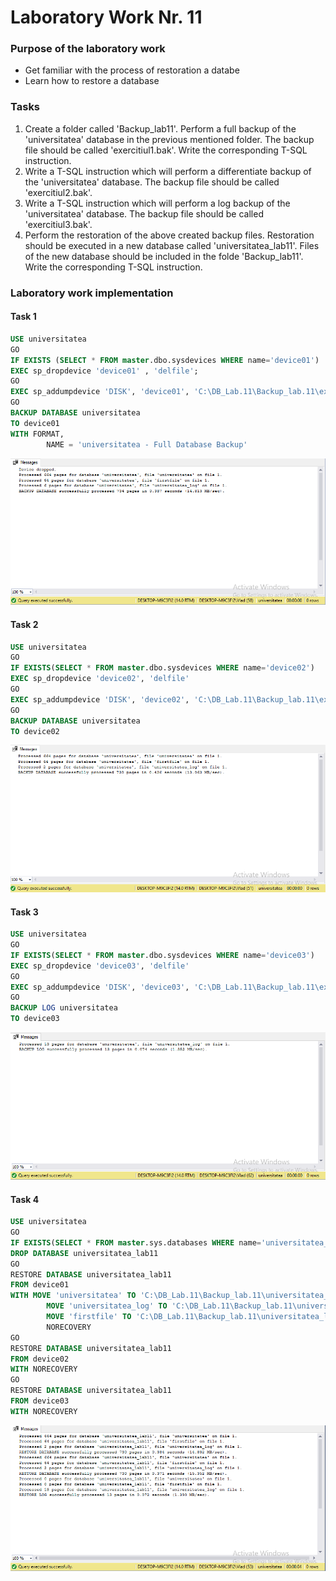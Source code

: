 # Laboratory Work Nr. 11

### Purpose of the laboratory work
* Get familiar with the process of restoration a databe
* Learn how to restore a database

### Tasks
1. Create a folder called 'Backup_lab11'. Perform a full backup of the 'universitatea' database in the previous mentioned folder. The backup file should be called 'exercitiul1.bak'. Write the corresponding T-SQL instruction.
2. Write a T-SQL instruction which will perform a differentiate backup of the 'universitatea' database. The backup file should be called 'exercitiul2.bak'.
3. Write a T-SQL instruction which will perform a log backup of the 'universitatea' database. The backup file should be called 'exercitiul3.bak'.
4. Perform the restoration of the above created backup files. Restoration should be executed in a new database called 'universitatea_lab11'. Files of the new database should be included in the folde 'Backup_lab11'. Write the corresponding T-SQL instruction.

 ### Laboratory work implementation

#### Task 1
```sql
USE universitatea
GO
IF EXISTS (SELECT * FROM master.dbo.sysdevices WHERE name='device01')
EXEC sp_dropdevice 'device01' , 'delfile';
GO
EXEC sp_addumpdevice 'DISK', 'device01', 'C:\DB_Lab.11\Backup_lab.11\exercitiul1.bak'
GO
BACKUP DATABASE universitatea
TO device01
WITH FORMAT, 
		NAME = 'universitatea - Full Database Backup'
```

![Task1](https://github.com/Rossnerr/Data-Base/blob/master/DB_Lab.11/Screens/Task1.PNG)

#### Task 2
```sql
USE universitatea
GO
IF EXISTS(SELECT * FROM master.dbo.sysdevices WHERE name='device02')
EXEC sp_dropdevice 'device02', 'delfile'
GO
EXEC sp_addumpdevice 'DISK', 'device02', 'C:\DB_Lab.11\Backup_lab.11\exercitiul2.bak'
GO
BACKUP DATABASE universitatea
TO device02
```

![Task2](https://github.com/Rossnerr/Data-Base/blob/master/DB_Lab.11/Screens/Task2.PNG)

#### Task 3
```sql
USE universitatea
GO
IF EXISTS(SELECT * FROM master.dbo.sysdevices WHERE name='device03')
EXEC sp_dropdevice 'device03', 'delfile'
GO
EXEC sp_addumpdevice 'DISK', 'device03', 'C:\DB_Lab.11\Backup_lab.11\exercitiul3.bak'
GO
BACKUP LOG universitatea
TO device03
```

![Task3](https://github.com/Rossnerr/Data-Base/blob/master/DB_Lab.11/Screens/Task3.PNG)

#### Task 4
```sql
USE universitatea
GO
IF EXISTS(SELECT * FROM master.sys.databases WHERE name='universitatea_lab11')
DROP DATABASE universitatea_lab11
GO
RESTORE DATABASE universitatea_lab11
FROM device01
WITH MOVE 'universitatea' TO 'C:\DB_Lab.11\Backup_lab.11\universitatea_lab11.mdf',
		MOVE 'universitatea_log' TO 'C:\DB_Lab.11\Backup_lab.11\universitatea_lab11_log.ldf',
		MOVE 'firstfile' TO 'C:\DB_Lab.11\Backup_lab.11\universitatea_lab11_firstfile.mdf',
		NORECOVERY
GO
RESTORE DATABASE universitatea_lab11
FROM device02
WITH NORECOVERY
GO
RESTORE DATABASE universitatea_lab11
FROM device03
WITH NORECOVERY
```

![Task4](https://github.com/Rossnerr/Data-Base/blob/master/DB_Lab.11/Screens/Task4.PNG)
